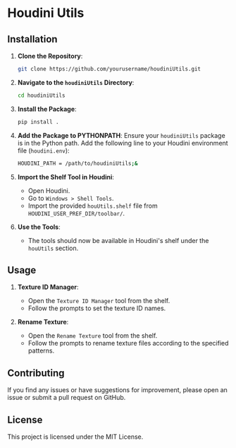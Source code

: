 # Houdini Utils

## Installation

1. **Clone the Repository**:
   ```bash
   git clone https://github.com/yourusername/houdiniUtils.git
   ```

2. **Navigate to the `houdiniUtils` Directory**:
   ```bash
   cd houdiniUtils
   ```

3. **Install the Package**:
   ```bash
   pip install .
   ```

4. **Add the Package to PYTHONPATH**:
   Ensure your `houdiniUtils` package is in the Python path. Add the following line to your Houdini environment file (`houdini.env`):
   ```bash
   HOUDINI_PATH = /path/to/houdiniUtils;&
   ```

5. **Import the Shelf Tool in Houdini**:
   - Open Houdini.
   - Go to `Windows > Shell Tools`.
   - Import the provided `houUtils.shelf` file from `HOUDINI_USER_PREF_DIR/toolbar/`.

6. **Use the Tools**:
   - The tools should now be available in Houdini's shelf under the `houUtils` section.

## Usage

1. **Texture ID Manager**:
   - Open the `Texture ID Manager` tool from the shelf.
   - Follow the prompts to set the texture ID names.

2. **Rename Texture**:
   - Open the `Rename Texture` tool from the shelf.
   - Follow the prompts to rename texture files according to the specified patterns.

## Contributing

If you find any issues or have suggestions for improvement, please open an issue or submit a pull request on GitHub.

## License

This project is licensed under the MIT License.
